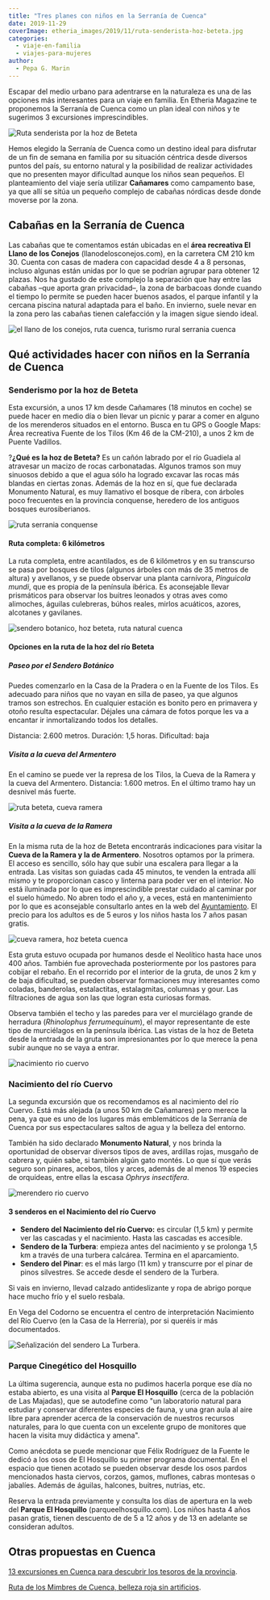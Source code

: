 ```yaml
---
title: "Tres planes con niños en la Serranía de Cuenca"
date: 2019-11-29
coverImage: etheria_images/2019/11/ruta-senderista-hoz-beteta.jpg
categories: 
  - viaje-en-familia
  - viajes-para-mujeres
author: 
  - Pepa G. Marin
---
```


Escapar del medio urbano para adentrarse en la naturaleza es una de las opciones más 
interesantes para un viaje en familia. En Etheria Magazine te proponemos la Serranía de 
Cuenca como un plan ideal con niños y te sugerimos 3 excursiones imprescindibles. 

![Ruta senderista por la hoz de Beteta](etheria_images/2019/11/ruta-senderista-hoz-beteta-900x650.jpg "Ruta senderista por la hoz de Beteta. © Pepa García")

Hemos elegido la Serranía de Cuenca como un destino ideal para disfrutar de un fin de 
semana en familia por su situación céntrica desde diversos puntos del país, su entorno 
natural y la posibilidad de realizar actividades que no presenten mayor dificultad 
aunque los niños sean pequeños. El planteamiento del viaje sería utilizar **Cañamares** 
como campamento base, ya que allí se sitúa un pequeño complejo de cabañas nórdicas desde 
donde moverse por la zona. 

## Cabañas en la Serranía de Cuenca

Las cabañas que te comentamos están ubicadas en el **área recreativa El Llano de los 
Conejos** (llanodelosconejos.com), en la carretera CM 210 km 30. Cuenta con casas de 
madera con capacidad desde 4 a 8 personas, incluso algunas están unidas por lo que se 
podrían agrupar para obtener 12 plazas. Nos ha gustado de este complejo la separación 
que hay entre las cabañas –que aporta gran privacidad–, la zona de barbacoas donde 
cuando el tiempo lo permite se pueden hacer buenos asados, el parque infantil y la 
cercana piscina natural adaptada para el baño. En invierno, suele nevar en la zona pero 
las cabañas tienen calefacción y la imagen sigue siendo ideal. 

![el llano de los conejos, ruta cuenca, turismo rural serrania cuenca](etheria_images/2019/11/alojamiento-rural-familias-cuenca-900x692.jpg "Cabaña de El Llano de los Conejos. © P.G.")

## Qué actividades hacer con niños en la Serranía de Cuenca

### Senderismo por la hoz de Beteta

Esta excursión, a unos 17 km desde Cañamares (18 minutos en coche) se puede hacer en 
medio día o bien llevar un picnic y parar a comer en alguno de los merenderos situados 
en el entorno. Busca en tu GPS o Google Maps: Área recreativa Fuente de los Tilos (Km 46 
de la CM-210), a unos 2 km de Puente Vadillos. 

?**¿Qué es la hoz de Beteta?** Es un cañón labrado por el río Guadiela al atravesar un 
macizo de rocas carbonatadas. Algunos tramos son muy sinuosos debido a que el agua sólo 
ha logrado excavar las rocas más blandas en ciertas zonas. Además de la hoz en sí, que 
fue declarada Monumento Natural, es muy llamativo el bosque de ribera, con árboles poco 
frecuentes en la provincia conquense, heredero de los antiguos bosques eurosiberianos. 

![ruta serrania conquense](etheria_images/2019/11/hoz-beteta-cuenca-900x662.jpg "Cañón del río Guadiela (Cuenca). ©P.G.")

#### Ruta completa: 6 kilómetros

La ruta completa, entre acantilados, es de 6 kilómetros y en su transcurso se pasa por 
bosques de tilos (algunos árboles con más de 35 metros de altura) y avellanos, y se 
puede observar una planta carnívora, _Pinguicola mundi_, que es propia de la península 
ibérica. Es aconsejable llevar prismáticos para observar los buitres leonados y otras 
aves como alimoches, águilas culebreras, búhos reales, mirlos acuáticos, azores, 
alcotanes y gavilanes. 

![sendero botanico, hoz beteta, ruta natural cuenca](etheria_images/2019/11/hoz-beteta-cuenca-1-900x643.jpg "Sendero botánico de la hoz de Beteta (Cuenca). © P.G.")

#### Opciones en la ruta de la hoz del río Beteta

##### Paseo por el Sendero Botánico

Puedes comenzarlo en la Casa de la Pradera o en la Fuente de los Tilos. Es adecuado para 
niños que no vayan en silla de paseo, ya que algunos tramos son estrechos. En cualquier 
estación es bonito pero en primavera y otoño resulta espectacular. Déjales una cámara de 
fotos porque les va a encantar ir inmortalizando todos los detalles. 

Distancia: 2.600 metros. Duración: 1,5 horas. Dificultad: baja 

##### Visita a la cueva del Armentero

En el camino se puede ver la represa de los Tilos, la Cueva de la Ramera y la cueva del 
Armentero. Distancia: 1.600 metros. En el último tramo hay un desnivel más fuerte. 

![ruta beteta, cueva ramera](etheria_images/2019/11/ruta-beteta-cueva-ramera-900x736.jpg "Susurrar a los árboles o convertirse en espeleólogos. Diversión asegurada para los niños. ©P.G.")

##### Visita a la cueva de la Ramera

En la misma ruta de la hoz de Beteta encontrarás indicaciones para visitar la **Cueva de 
la Ramera y la de Armentero**. Nosotros optamos por la primera. El acceso es sencillo, 
sólo hay que subir una escalera para llegar a la entrada. Las visitas son guiadas cada 
45 minutos, te venden la entrada allí mismo y te proporcionan casco y linterna para 
poder ver en el interior. No está iluminada por lo que es imprescindible prestar cuidado 
al caminar por el suelo húmedo. No abren todo el año y, a veces, está en mantenimiento 
por lo que es aconsejable consultarlo antes en la web del [Ayuntamiento](http://aytobeteta.es/mis-encantos/cueva-de-la-ramera-2/). 
El precio para los adultos es de 5 euros y los niños hasta los 7 años pasan gratis. 

![cueva ramera, hoz beteta cuenca](etheria_images/2019/11/cueva-ramera-guia-900x320.jpg "Cueva de la Ramera (hoz de Beteta). ©P.G.")

Esta gruta estuvo ocupada por humanos desde el Neolítico hasta hace unos 400 años. 
También fue aprovechada posteriormente por los pastores para cobijar el rebaño. En el 
recorrido por el interior de la gruta, de unos 2 km y de baja dificultad, se pueden 
observar formaciones muy interesantes como coladas, banderolas, estalactitas, 
estalagmitas, columnas y gour. Las filtraciones de agua son las que logran esta curiosas 
formas. 

Observa también el techo y las paredes para ver el murciélago grande de herradura 
(_Rhinolophus ferrumequinum_), el mayor representante de este tipo de murciélagos en la 
península ibérica. Las vistas de la hoz de Beteta desde la entrada de la gruta son 
impresionantes por lo que merece la pena subir aunque no se vaya a entrar. 

![nacimiento rio cuervo](etheria_images/2019/11/nacimiento-rio-cuervo-900x600.jpg "Nacimiento río Cuervo. © PixB")

### Nacimiento del río Cuervo

La segunda excursión que os recomendamos es al nacimiento del río Cuervo. Está más 
alejada (a unos 50 km de Cañamares) pero merece la pena, ya que es uno de los lugares 
más emblemáticos de la Serranía de Cuenca por sus espectaculares saltos de agua y la 
belleza del entorno. 

También ha sido declarado **Monumento Natural**, y nos brinda la oportunidad de observar 
diversos tipos de aves, ardillas rojas, musgaño de cabrera y, quién sabe, si también 
algún gato montés. Lo que sí que verás seguro son pinares, acebos, tilos y arces, además 
de al menos 19 especies de orquídeas, entre ellas la escasa _Ophrys insectifera_. 

![merendero rio cuervo](etheria_images/2019/11/merendero-rio-cuervo-900x675.jpg "Merendero junto al parking del Nacimiento del Río Cuervo.")

#### 3 senderos en el Nacimiento del río Cuervo

- **Sendero del Nacimiento del río Cuervo:** es circular (1,5 km) y permite ver las cascadas y el nacimiento. Hasta las cascadas es accesible.
- **Sendero de la Turbera**: empieza antes del nacimiento y se prolonga 1,5 km a través de una turbera calcárea. Termina en el aparcamiento.
- **Sendero del Pinar**: es el más largo (11 km) y transcurre por el pinar de pinos silvestres. Se accede desde el sendero de la Turbera.

Si vais en invierno, llevad calzado antideslizante y ropa de abrigo porque hace mucho 
frío y el suelo resbala. 

En Vega del Codorno se encuentra el centro de interpretación Nacimiento del Río Cuervo 
(en la Casa de la Herrería), por si queréis ir más documentados. 

![Señalización del sendero La Turbera.](etheria_images/2019/11/sendero-la-turbera-cuenca-900x688.jpg "Señalización del sendero La Turbera. ©P.G.")

### Parque Cinegético del Hosquillo

La última sugerencia, aunque esta no pudimos hacerla porque ese día no estaba abierto, 
es una visita al **Parque El Hosquillo** (cerca de la población de Las Majadas), que se 
autodefine como "un laboratorio natural para estudiar y conservar diferentes especies de 
fauna, y una gran aula al aire libre para aprender acerca de la conservación de nuestros 
recursos naturales, para lo que cuenta con un excelente grupo de monitores que hacen la 
visita muy didáctica y amena". 

Como anécdota se puede mencionar que Félix Rodríguez de la Fuente le dedicó a los osos 
de El Hosquillo su primer programa documental. En el espacio que tienen acotado se 
pueden observar desde los osos pardos mencionados hasta ciervos, corzos, gamos, 
muflones, cabras montesas o jabalíes. Además de águilas, halcones, buitres, nutrias, 
etc. 

Reserva la entrada previamente y consulta los días de apertura en la web del **Parque El 
Hosquillo** (parqueelhosquillo.com). Los niños hasta 4 años pasan gratis, tienen 
descuento de de 5 a 12 años y de 13 en adelante se consideran adultos. 

## Otras propuestas en Cuenca

[13 excursiones en Cuenca para descubrir los tesoros de la 
provincia](https://etheriamagazine.com/2020/06/04/viajes-por-espana-descubre-las-mejores-excursiones-en-la-provincia-de-cuenca/). 

[Ruta de los Mimbres de Cuenca, belleza roja sin 
artificios](https://etheriamagazine.com/2020/01/15/que-ver-hacer-ruta-mimbre-cuenca/).
